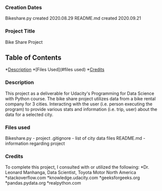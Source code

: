 ### Creation Dates
Bikeshare.py created 2020.08.29
README.md created 2020.09.21

### Project Title
Bike Share Project

## Table of Contents
*[Description](#description)
*[Files Used](#files used)
*[Credits](#credits)

### Description
This project as a deliverable for Udacity's Programming for Data Science with Python course.
The bike share project utilizes data from a bike rental company for 3 cities.  Interacting with the
user (i.e. person executing the program) to provide various stats and information (i.e. trip, user)
about the data for a selected city.

### Files used
Bikeshare.py - project
.gitignore - list of city data files
README.md - information regarding project

### Credits
To complete this project, I consulted with or utilized the following:
*Dr. Leonard Manhanga, Data Scientist, Toyota Motor North America
*stackoverflow.com
*knowledge.udacity.com
*geeksforgeeks.org
*pandas.pydata.org
*realpython.com
